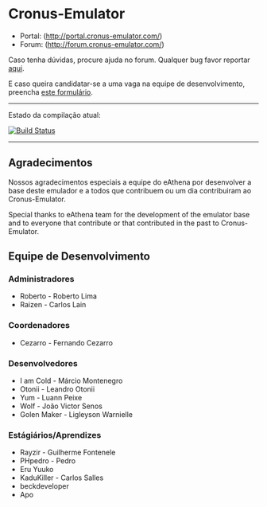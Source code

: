 ﻿Cronus-Emulator
===============

* Portal: (http://portal.cronus-emulator.com/)
* Forum: (http://forum.cronus-emulator.com/)

Caso tenha dúvidas, procure ajuda no forum. Qualquer bug favor reportar [aqui](http://forum.cronus-emulator.com/trackdown).

E caso queira candidatar-se a uma vaga na equipe de desenvolvimento, preencha [este formulário](http://forum.cronus-emulator.com/index.php?app=contato).

--------------
Estado da compilação atual:

[![Build Status](https://travis-ci.org/Cronus-Emulator/Cronus.png?branch=master)](https://travis-ci.org/Cronus-Emulator/Cronus)

--------------

Agradecimentos
--------------
Nossos agradecimentos especiais a equipe do eAthena por desenvolver a base deste emulador e a todos que contribuem ou um dia contribuiram ao Cronus-Emulator.

Special thanks to eAthena team for the development of the emulator base and to everyone that contribute or that contributed in the past to Cronus-Emulator.


Equipe de Desenvolvimento
------
### Administradores
- Roberto	- Roberto Lima
- Raizen	- Carlos Lain

### Coordenadores
- Cezarro	- Fernando Cezarro

### Desenvolvedores
- I am Cold	- Márcio Montenegro
- Otonii	- Leandro Otonii
- Yum		- Luann Peixe
- Wolf		- João Victor Senos
- Golen Maker	- Ligleyson Warnielle
	
### Estágiários/Aprendizes
- Rayzir	- Guilherme Fontenele
- PHpedro	- Pedro
- Eru Yuuko
- KaduKiller	- Carlos Salles
- beckdeveloper
- Apo
